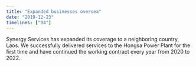 ```yaml
---
title: "Expanded businesses oversea"
date: "2019-12-23"
timelines: ["04"]
---
```

Synergy Services has expanded its coverage to a neighboring country, Laos. We successfully delivered services to the Hongsa Power Plant for the first time and have continued the working contract every year from 2020 to 2022.
